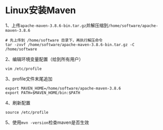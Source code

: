 # Linux安装Maven

1、上传`apache-maven-3.8.6-bin.tar.gz`并解压缩到`/home/software/apache-maven-3.8.6`

```shell
# 先上传到 /home/software 目录下，再执行解压命令
tar -zxvf /home/software/apache-maven-3.8.6-bin.tar.gz -C /home/software
```

2、编辑环境变量配置（给到所有用户）

```shell
vim /etc/profile
```

3、profile文件末尾追加

```shell
export MAVEN_HOME=/home/software/apache-maven-3.8.6
export PATH=$MAVEN_HOME/bin:$PATH
```

4、刷新配置

```shell
source /etc/profile
```

5、使用`mvn -version`检查maven是否生效
